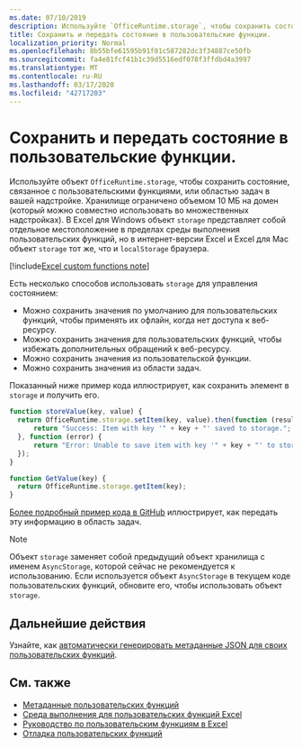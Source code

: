 ```yaml
---
ms.date: 07/10/2019
description: Используйте `OfficeRuntime.storage`, чтобы сохранить состояние с пользовательскими функциями.
title: Сохранить и передать состояние в пользовательские функции.
localization_priority: Normal
ms.openlocfilehash: 8b55bfe61595b91f01c587282dc3f34887ce50fb
ms.sourcegitcommit: fa4e81fcf41b1c39d5516edf078f3ffdbd4a3997
ms.translationtype: MT
ms.contentlocale: ru-RU
ms.lasthandoff: 03/17/2020
ms.locfileid: "42717203"
---
```

# <a name="save-and-share-state-in-custom-functions"></a>Сохранить и передать состояние в пользовательские функции.

Используйте объект `OfficeRuntime.storage`, чтобы сохранить состояние, связанное с пользовательскими функциями, или областью задач в вашей надстройке. Хранилище ограничено объемом 10 МБ на домен (который можно совместно использовать во множественных надстройках). В Excel для Windows объект `storage` представляет собой отдельное местоположение в пределах среды выполнения пользовательских функций, но в интернет-версии Excel и Excel для Mac объект `storage` тот же, что и `localStorage` браузера.

[!include[Excel custom functions note](../includes/excel-custom-functions-note.md)]

Есть несколько способов использовать `storage` для управления состоянием:

- Можно сохранить значения по умолчанию для пользовательских функций, чтобы применять их офлайн, когда нет доступа к веб-ресурсу.
- Можно сохранить значения для пользовательских функций, чтобы избежать дополнительных обращений к веб-ресурсу.
- Можно сохранить значения из пользовательской функции.
- Можно сохранить значения из области задач.

Показанный ниже пример кода иллюстрирует, как сохранить элемент в `storage` и получить его.

```js
function storeValue(key, value) {
  return OfficeRuntime.storage.setItem(key, value).then(function (result) {
      return "Success: Item with key '" + key + "' saved to storage.";
  }, function (error) {
      return "Error: Unable to save item with key '" + key + "' to storage. " + error;
  });
}

function GetValue(key) {
  return OfficeRuntime.storage.getItem(key);
}
```

[Более подробный пример кода в GitHub](https://github.com/OfficeDev/PnP-OfficeAddins/tree/master/Excel-custom-functions/AsyncStorage) иллюстрирует, как передать эту информацию в область задач.

>[!NOTE]
> Объект `storage` заменяет собой предыдущий объект хранилища с именем `AsyncStorage`, которой сейчас не рекомендуется к использованию. Если используется объект `AsyncStorage` в текущем коде пользовательских функций, обновите его, чтобы использовать объект `storage`.

## <a name="next-steps"></a>Дальнейшие действия
Узнайте, как [автоматически генерировать метаданные JSON для своих пользовательских функций](custom-functions-json-autogeneration.md). 

## <a name="see-also"></a>См. также

* [Метаданные пользовательских функций](custom-functions-json.md)
* [Среда выполнения для пользовательских функций Excel](custom-functions-runtime.md)
* [Руководство по пользовательским функциям в Excel](../tutorials/excel-tutorial-create-custom-functions.md)
* [Отладка пользовательских функций](custom-functions-debugging.md)

